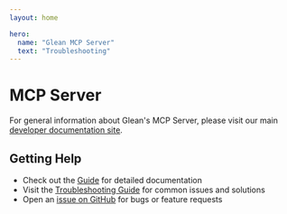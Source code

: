 ```yaml
---
layout: home

hero:
  name: "Glean MCP Server"
  text: "Troubleshooting"
---
```


# MCP Server

For general information about Glean's MCP Server, please visit our main [developer documentation site](https://developers.glean.com/agents/mcp).

## Getting Help

- Check out the [Guide](/guide/) for detailed documentation
- Visit the [Troubleshooting Guide](/troubleshooting) for common issues and solutions
- Open an [issue on GitHub](https://github.com/gleanwork/mcp-server/issues) for bugs or feature requests
